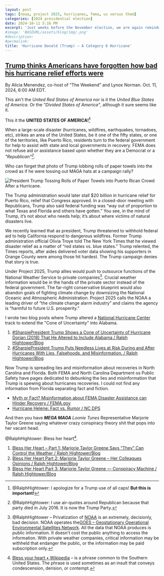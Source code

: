 ```yaml
---
layout: post
tags: [noaa, project 2025, hurricanes, fema, us versus them]
categories: [2024 presidential election]
date: 2024-10-11 5:16 PM
excerpt: 'Just weeks before the November election, we are again reminded of the dangers of disinformation amplified by the ex-president. In the aftermath of Helene, North Carolina Attorney General Josh Stein joined MSNBC’s “The Weekend” to address how Trump’s lies about FEMA undermine the government’s response in the western part of his state. “It’s devastating psychologically to those people because they now believe, some of them, that FEMA is going to be contrary to their interests rather than trying to help them get back on their feet.'
#image: 'BASEURL/assets/blog/img/.png'
#description:
#permalink:
title: 'Hurricane Donald (Trump) – A Category 6 Hurricane'
---
```



## [Trump thinks Americans have forgotten how bad his hurricane relief efforts were](https://www.msnbc.com/opinion/msnbc-opinion/trump-hurricane-relief-milton-maria-paper-towels-rcna174836)

By Alicia Menendez, co-host of “The Weekend” and Lynox Norman. Oct. 11, 2024, 6:00 AM EDT.

This ain't the *United Red States of America* nor is it the *United Blue States of America.*
Or the *"Divided States of America"*, although it sure seems like it.

This it the **UNITED STATES OF AMERICA![^11]**

[^11]: @RalphHightower: I apologize for a Trump use of all caps! **But this is important!**

When a large-scale disaster (hurricanes, wildfires, earthquakes, tornadoes,  etc),
strikes an area of the United States, be it one of the fifty states, or one of the
territories, like Puerto Rico, residents turn to the federal government for help to
assist with state and local governments in recovery. FEMA does not refuse aid or
assistance based upon whether they are a Democrat or
a *"Republican"[^12].*

[^12]: @RalphHightower: I use air-quotes around Republican because that party died in July 2016. It is now the Trump Party.

Who can forget that photo of Trump lobbing rolls of paper towels into the crowd
as if he were tossing out MAGA hats at a campaign rally?

![President Trump Tossing Rolls of Paper Towels into Puerto Rican Crowd After a Hurricane.](https://ralphhightower.githup.io/blog/img/241010-donald-trump-paper-towels-al-1022-242643.jpg)

The Trump administration would later stall $20 billion in hurricane relief for Puerto
Rico, relief that Congress approved. In a closed-door meeting with Republicans,
Trump also said federal funding was “way out of proportion to what Texas and
Florida and others have gotten.” You see, in the mind of Trump, it’s not about
who needs help; it’s about where victims of natural disasters live.

We recently learned that as president, Trump threatened to withhold federal aid to
help California respond to dangerous wildfires. Former Trump administration official
Olivia Troye told The New York Times that he viewed disaster relief as a matter of
“red states vs. blue states.” Trump relented, the Times reports, after aides delivered
voter data showing his supporters in Orange County were among those hit hardest.
The Trump campaign denies that story is true.

Under Project 2025, Trump allies would push to outsource functions of the National
Weather Service to private companies[^13]. Crucial weather information would be in the
hands of the private sector instead of the federal government. The far-right
conservative blueprint would also abandon goals of fighting climate change by
downsizing the National Oceanic and Atmospheric Administration. Project 2025
calls the NOAA a leading driver of “the climate change alarm industry” and claims
the agency is “harmful to future U.S. prosperity.”

[^13]: @RalphHightower – Privatization of [NOAA](https://noaa.gov/) is an extremely, decisionly, bad decision. NOAA operates the[GOES – Geostationary Operational Environmental Satellites Network](https://www.star.nesdis.noaa.gov/GOES/). All the data that NOAA produces is public information. It doesn't cost the public anything to access the information. With private weather companies, critical information may be withheld that endanger the public, or the information may be paid subscription only.

I wrote two blog posts where Trump altered a [National Hurricane Center](https://nhc.noaa.gov/)
track to extend the "Cone of Uncertainty" into Alabama.

1. [#SharpiePresident Trump Shows a Cone of Uncertainty of Hurricane Dorian (2018) That He Altered to Include Alabama / Ralph Hightower/Blog](https://ralphhightower.github.io/blog/2024%20presidential%20election/2024/10/10/SharpiePresidentDorianConeOfUncertainty.html)
2. [#SharpiePresident Trump Puts Needless Lives at Risk During and After Hurricanes With Lies, Falsehoods, and Misinformation. / Ralph Hightower/Blog](https://ralphhightower.github.io/blog/2024%20presidential%20election/2024/10/10/SharpiegateTrumpAddedDickheadConeUncertainyDorian.html)

Now Trump is spreading lies and misinformation about recoveries in North Carolina
and Florida. Both FEMA and North Carolina Department os Public Safety have pages
dedicated to debunking the lies and misinformation that Trump is spewing about
hurricanes recoveries. I could not find any information from Florida separating fact
and fiction.

- [Myth or Fact? Misinformation about FEMA Disaster Assistance can Hinder Recovery / FEMA.gov](https://www.fema.gov/fact-sheet/myth-or-fact-misinformation-about-fema-disaster-assistance-can-hinder-recovery)
- [Hurricane Helene: Fact vs. Rumor / NC DPS](https://www.ncdps.gov/our-organization/emergency-management/hurricane-helene/hurricane-helene-fact-vs-rumor)

And then you have ***MEGA MAGA*** *Loonie Tunes* Representative Marjorie Taylor
Greene saying whatever crazy conspiracy theory shit that pops into her vacant
head.

@RalphHightower: Bless her heart[^21].

1. [Bless Her Heart – Part 1: Marjorie Taylor Greene Says “They” Can Control the Weather / Ralph Hightower/Blog](https://ralphhightower.github.io/blog//blog/marjorie%20taylor%20greene/2024/10/09/BlessHeartMarjoieTaylorGreeneHurricanes.html)
2. [Bless Her Heart Part 2: Marjorie Taylor Greene – Her Colleagues Opinions / Ralph Hightower/Blog](https://ralphhightower.github.io/blog//blog/marjorie%20taylor%20greene/2024/10/11/MTG_ConspiracyWacko.html)
3. [Bless Her Heart Part 3: Marjorie Taylor Greene — Conspiracy Machine / Ralph Hightower/Blog](https://ralphhightower.github.io/blog//blog/marjorie%20taylor%20greene/2024/10/11/MTG_FloridaBacklash.html)

[^21]: [Bless your heart • Wikipedia](https://en.wikipedia.org/wiki/Bless_your_heart) – is a phrase common to the Southern United States. The phrase is used sometimes as an insult that conveys condescension, derision, or contempt.
